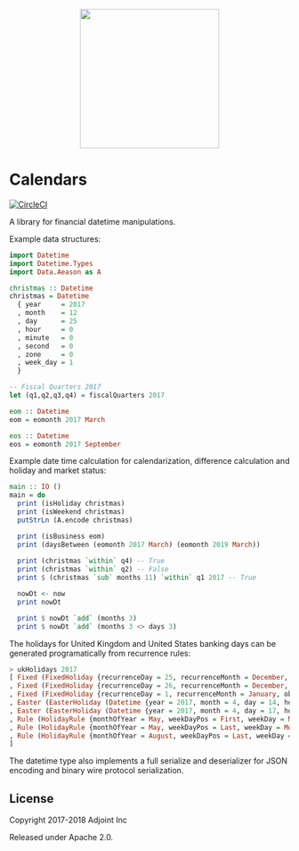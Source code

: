 <p align="center">
  <a href="http://www.adjoint.io"><img src="https://www.adjoint.io/images/logo-small.png" width="250"/></a>
</p>

Calendars
=========

[![CircleCI](https://circleci.com/gh/adjoint-io/datetime.svg?style=svg&circle-token=dbb93d30a3189d5d3b3c34ca92d25d226bc00fea)](https://circleci.com/gh/adjoint-io/datetime)

A library for financial datetime manipulations.

Example data structures:

```haskell
import Datetime 
import Datetime.Types
import Data.Aeason as A

christmas :: Datetime
christmas = Datetime
  { year     = 2017
  , month    = 12
  , day      = 25
  , hour     = 0
  , minute   = 0
  , second   = 0
  , zone     = 0
  , week_day = 1
  }

-- Fiscal Quarters 2017
let (q1,q2,q3,q4) = fiscalQuarters 2017

eom :: Datetime
eom = eomonth 2017 March

eos :: Datetime
eos = eomonth 2017 September
```

Example date time calculation for calendarization, difference calculation and
holiday and market status:

```haskell
main :: IO ()
main = do
  print (isHoliday christmas)
  print (isWeekend christmas)
  putStrLn (A.encode christmas)

  print (isBusiness eom)
  print (daysBetween (eomonth 2017 March) (eomonth 2019 March))
 
  print (christmas `within` q4) -- True
  print (christmas `within` q2) -- False 
  print $ (christmas `sub` months 11) `within` q1 2017 -- True 

  nowDt <- now
  print nowDt

  print $ nowDt `add` (months 3)
  print $ nowDt `add` (months 3 <> days 3)
```

The holidays for United Kingdom and United States banking days can be generated
programatically from recurrence rules:

```haskell
> ukHolidays 2017
[ Fixed (FixedHoliday {recurrenceDay = 25, recurrenceMonth = December, observance = Nearest_workday, timezone = +0500})
, Fixed (FixedHoliday {recurrenceDay = 26, recurrenceMonth = December, observance = Nearest_workday, timezone = +0000})
, Fixed (FixedHoliday {recurrenceDay = 1, recurrenceMonth = January, observance = Next_monday, timezone = +0500})
, Easter (EasterHoliday (Datetime {year = 2017, month = 4, day = 14, hour = 0, minute = 0, second = 0, zone = 0, week_day = 5}))
, Easter (EasterHoliday (Datetime {year = 2017, month = 4, day = 17, hour = 0, minute = 0, second = 0, zone = 0, week_day = 1}))
, Rule (HolidayRule {monthOfYear = May, weekDayPos = First, weekDay = Monday})
, Rule (HolidayRule {monthOfYear = May, weekDayPos = Last, weekDay = Monday})
, Rule (HolidayRule {monthOfYear = August, weekDayPos = Last, weekDay = Monday})
]
```

The datetime type also implements a full serialize and deserializer for JSON
encoding and binary wire protocol serialization.

License
-------

Copyright 2017-2018 Adjoint Inc

Released under Apache 2.0.
